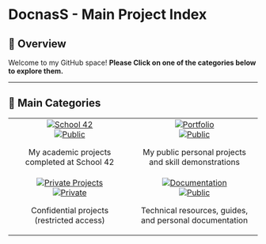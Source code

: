 # DocnasS - Main Project Index

## 🌟 Overview

Welcome to my GitHub space!
**Please Click on one of the categories below to explore them.**

---

## 📂 Main Categories

<table align="center">
  <tr>
    <td align="center" width="25%">
      <a href="https://github.com/DocnasS/Ecole42">
        <img src="https://img.shields.io/badge/School_42-00babc?style=for-the-badge&logo=42&logoColor=white" alt="School 42"/><br>
        <img src="https://img.shields.io/badge/Public-success?style=flat-square" alt="Public"/>
      </a>
      <p>My academic projects completed at School 42</p>
    </td>
    <td align="center" width="25%">
      <a href="https://github.com/DocnasS/Portfolio">
        <img src="https://img.shields.io/badge/Portfolio-0A66C2?style=for-the-badge&logo=folder&logoColor=white" alt="Portfolio"/><br>
        <img src="https://img.shields.io/badge/Public-success?style=flat-square" alt="Public"/>
      </a>
      <p>My public personal projects and skill demonstrations</p>
    </td>
  </tr>
  <tr>
    <td align="center" width="25%">
      <a href="https://github.com/DocnasS/Projets-Prives">
        <img src="https://img.shields.io/badge/Private_Projects-FF6B6B?style=for-the-badge&logo=lock&logoColor=white" alt="Private Projects"/><br>
        <img src="https://img.shields.io/badge/Private-important?style=flat-square" alt="Private"/>
      </a>
      <p>Confidential projects (restricted access)</p>
    </td>
    <td align="center" width="25%">
      <a href="https://github.com/DocnasS/Documentation">
        <img src="https://img.shields.io/badge/Documentation-4285F4?style=for-the-badge&logo=readthedocs&logoColor=white" alt="Documentation"/><br>
        <img src="https://img.shields.io/badge/Public-success?style=flat-square" alt="Public"/>
      </a>
      <p>Technical resources, guides, and personal documentation</p>
    </td>
  </tr>
</table>
